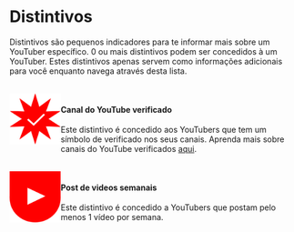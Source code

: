 # Distintivos

Distintivos são pequenos indicadores para te informar mais sobre um YouTuber específico. 0 ou mais distintivos podem ser concedidos à um YouTuber. Estes distintivos apenas servem como informações adicionais para você enquanto navega através desta lista.

<br/>

<img align="left" width="90px" height="90px" alt="Distintivo para canais do YouTube verificados" src="badge-verificado.svg" title="Este é um canal do YouTube verificado"/>

#### Canal do YouTube verificado

Este distintivo é concedido aos YouTubers que tem um símbolo de verificado nos seus canais. Aprenda mais sobre canais do YouTube verificados [aqui](https://support.google.com/youtube/answer/3046484?hl=en).

<br/>

<img align="left" width="90px" height="90px" alt="Distintivo para YouTubers que postam vídeos semanais" src="badge-semanal.svg" title="Posta vídeos semanais"/>

#### Post de videos semanais

Este distintivo é concedido a YouTubers que postam pelo menos 1 vídeo por semana.

<br/>